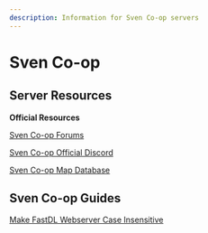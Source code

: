 ```yaml
---
description: Information for Sven Co-op servers
---
```


# Sven Co-op

## **Server Resources**

**Official Resources**

[Sven Co-op Forums](https://forums.svencoop.com/)

[Sven Co-op Official Discord](https://discordapp.com/invite/svencoop)

[Sven Co-op Map Database](http://scmapdb.com/)

## **Sven Co-op Guides**

[Make FastDL Webserver Case Insensitive](make-webserver-case-insensitive.md)



